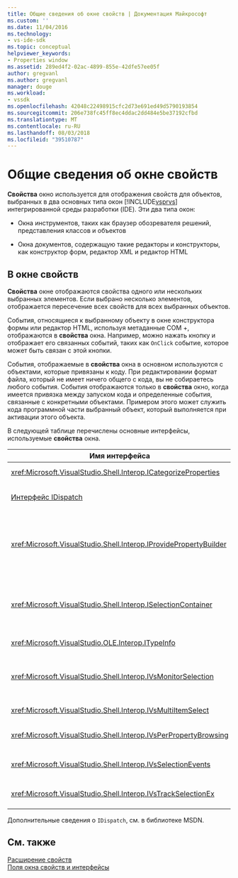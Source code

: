 ```yaml
---
title: Общие сведения об окне свойств | Документация Майкрософт
ms.custom: ''
ms.date: 11/04/2016
ms.technology:
- vs-ide-sdk
ms.topic: conceptual
helpviewer_keywords:
- Properties window
ms.assetid: 289ed4f2-02ac-4899-855e-42dfe57ee05f
author: gregvanl
ms.author: gregvanl
manager: douge
ms.workload:
- vssdk
ms.openlocfilehash: 42048c22498915cfc2d73e691ed49d5790193854
ms.sourcegitcommit: 206e738fc45ff8ec4ddac2dd484e5be37192cfbd
ms.translationtype: MT
ms.contentlocale: ru-RU
ms.lasthandoff: 08/03/2018
ms.locfileid: "39510787"
---
```

# <a name="properties-window-overview"></a>Общие сведения об окне свойств
**Свойства** окно используется для отображения свойств для объектов, выбранных в два основных типа окон [!INCLUDE[vsprvs](../../code-quality/includes/vsprvs_md.md)] интегрированной среды разработки (IDE). Эти два типа окон:  
  
-   Окна инструментов, таких как браузер обозревателя решений, представления классов и объектов  
  
-   Окна документов, содержащую такие редакторы и конструкторы, как конструктор форм, редактор XML и редактор HTML  
  
## <a name="using-the-properties-window"></a>В окне свойств  
 **Свойства** окне отображаются свойства одного или нескольких выбранных элементов. Если выбрано несколько элементов, отображается пересечение всех свойств для всех выбранных объектов.  
  
 События, относящиеся к выбранному объекту в окне конструктора формы или редактор HTML, используя метаданные COM +, отображаются в **свойства** окна. Например, можно нажать кнопку и отображает его связанных событий, таких как `OnClick` событие, которое может быть связан с этой кнопки.  
  
 События, отображаемые в **свойства** окна в основном используются с объектами, которые привязаны к коду. При редактировании формат файла, который не имеет ничего общего с кода, вы не собираетесь любого события. События отображаются только в **свойства** окно, когда имеется привязка между запуском кода и определенные события, связанные с конкретными объектами. Примером этого может служить кода программной части выбранный объект, который выполняется при активации этого объекта.  
  
 В следующей таблице перечислены основные интерфейсы, используемые **свойства** окна.  
  
|Имя интерфейса|Описание:|  
|--------------------|-----------------|  
|<xref:Microsoft.VisualStudio.Shell.Interop.ICategorizeProperties>|Предоставляет список категорий для **свойства** окна и сопоставляет каждое свойство к категории.|  
|[Интерфейс IDispatch](/previous-versions/windows/desktop/api/oaidl/nn-oaidl-idispatch)|Предоставляет методы и свойства для программирования средств и других приложений, поддерживающих автоматизацию объекта.|  
|<xref:Microsoft.VisualStudio.Shell.Interop.IProvidePropertyBuilder>|Расположены кнопки с многоточием (...), вызывается *построители* , откройте windows модальное диалоговое окно, реализуемый самого объекта. Используется, если значение не является типизированным легко пользователем в текстовое поле. Например он может использоваться для откройте средство выбора цвета, определяющее значение RGB для вас.|  
|<xref:Microsoft.VisualStudio.Shell.Interop.ISelectionContainer>|Предоставляет доступ к объектам, используемую для обновления сведений, отображаемых в **свойства** окна. <xref:Microsoft.VisualStudio.Shell.Interop.ISelectionContainer> реализуется VSPackages для каждого окна, содержащий выбираемых объектов с помощью связанных свойств для отображения.|  
|<xref:Microsoft.VisualStudio.OLE.Interop.ITypeInfo>|Предоставляет сведения о типе объекта, например методы интерфейса и полей структуры.|  
|<xref:Microsoft.VisualStudio.Shell.Interop.IVsMonitorSelection>|Разрешает объектам VSPackage получать уведомления о событиях выбора и для получения сведений об иерархии текущего проекта, элемент, значение элемента и контекст команды пользовательского интерфейса.|  
|<xref:Microsoft.VisualStudio.Shell.Interop.IVsMultiItemSelect>|Предоставляет среду с доступом к нескольким выделениям.|  
|<xref:Microsoft.VisualStudio.Shell.Interop.IVsPerPropertyBrowsing>|Используется для предоставления локализованные имена для некоторых свойств, отображаемых в **свойства** окна.|  
|<xref:Microsoft.VisualStudio.Shell.Interop.IVsSelectionEvents>|Уведомляет зарегистрированные объекты VSPackage об изменениях текущего выделения, значение элемента или контекст команды пользовательского интерфейса.|  
|<xref:Microsoft.VisualStudio.Shell.Interop.IVsTrackSelectionEx>|Уведомляет среду об изменении в текущем выделении и предоставляет доступ к иерархии и элемента сведения, относящиеся к нового выделения.|  
  
 Дополнительные сведения о `IDispatch`, см. в библиотеке MSDN.  
  
## <a name="see-also"></a>См. также  
 [Расширение свойств](../../extensibility/internals/extending-properties.md)   
 [Поля окна свойств и интерфейсы](../../extensibility/internals/properties-window-fields-and-interfaces.md)